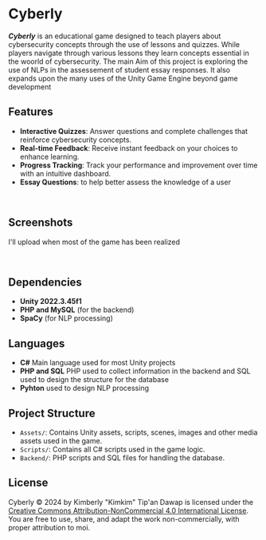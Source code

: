 # Cyberly

***Cyberly*** is an educational game designed to teach players about cybersecurity concepts through the use of lessons and quizzes. While players navigate through various lessons they learn concepts essential in the  woorld of cybersecurity. The main Aim of this project is exploring the use of NLPs in the assessement of student essay responses. It also expands upon the many uses of the Unity Game Engine beyond game development
 <br>

## Features
- **Interactive Quizzes**: Answer questions and complete challenges that reinforce cybersecurity concepts.
- **Real-time Feedback**: Receive instant feedback on your choices to enhance learning.
- **Progress Tracking**: Track your performance and improvement over time with an intuitive dashboard.
- **Essay Questions**: to help better assess the knowledge of a user

<br>

## Screenshots
I'll upload when most of the game has been realized

<br> 

## Dependencies
- **Unity 2022.3.45f1**
- **PHP and MySQL** (for the backend)
- **SpaCy** (for NLP processing)

## Languages
- **C#** Main language used for most Unity projects
- **PHP and SQL** PHP used to collect information in the backend and SQL used to design the structure for the database
- **Pyhton** used to design NLP processing

## Project Structure
- `Assets/`: Contains Unity assets, scripts, scenes, images and other media assets used in the game.
- `Scripts/`: Contains all C# scripts used in the game logic.
- `Backend/`: PHP scripts and SQL files for handling the database.

## License
Cyberly © 2024 by Kimberly "Kimkim" Tip'an Dawap is licensed under the [Creative Commons Attribution-NonCommercial 4.0 International License](https://creativecommons.org/licenses/by-nc/4.0/). You are free to use, share, and adapt the work non-commercially, with proper attribution to moi.
